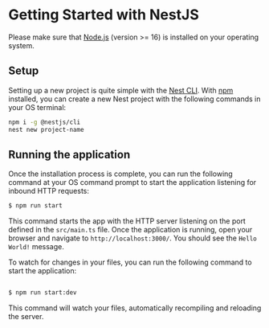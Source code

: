 # Getting Started with NestJS

Please make sure that [Node.js](https://nodejs.org) (version >= 16) is installed on your operating system.

## Setup

Setting up a new project is quite simple with the [Nest CLI](https://docs.nestjs.com/cli/overview). With [npm](https://www.npmjs.com/) installed, you can create a new Nest project with the following commands in your OS terminal:

```bash
npm i -g @nestjs/cli
nest new project-name
```

## Running the application

Once the installation process is complete, you can run the following command at your OS command prompt to start the application listening for inbound HTTP requests:

```bash
$ npm run start
```

This command starts the app with the HTTP server listening on the port defined in the `src/main.ts` file. Once the application is running, open your browser and navigate to `http://localhost:3000/`. You should see the `Hello World!` message.

To watch for changes in your files, you can run the following command to start the application:

```bash

$ npm run start:dev
```

This command will watch your files, automatically recompiling and reloading the server.
